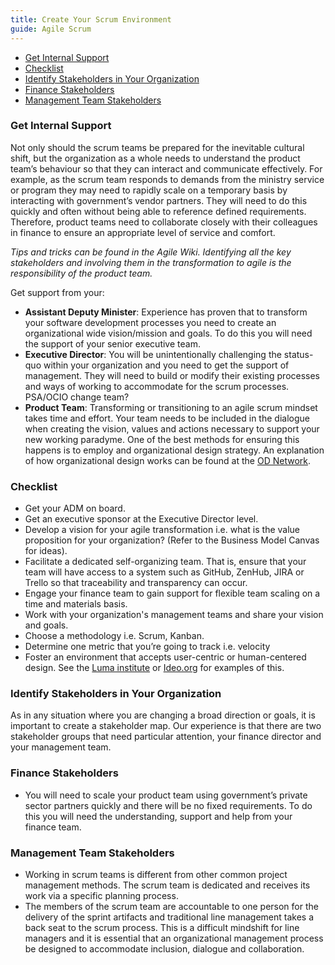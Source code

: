 ```yaml
---
title: Create Your Scrum Environment
guide: Agile Scrum
---
```


<!-- TOC -->

- [Get Internal Support](#get-internal-support)
- [Checklist](#checklist)
- [Identify Stakeholders in Your Organization](#identify-stakeholders-in-your-organization)
- [Finance Stakeholders](#finance-stakeholders)
- [Management Team Stakeholders](#management-team-stakeholders)

<!-- /TOC -->

### Get Internal Support

Not only should the scrum teams be prepared for the inevitable cultural shift, but the organization as a whole needs to understand the product team’s behaviour so that they can interact and communicate effectively. For example, as the scrum team responds to demands from the ministry service or program they may need to rapidly scale on a temporary basis by interacting with government’s vendor partners. They will need to do this quickly and often without being able to reference defined requirements. Therefore, product teams need to collaborate closely with their colleagues in finance to ensure an appropriate level of service and comfort.

_Tips and tricks can be found in the Agile Wiki. Identifying all the key stakeholders and involving them in the transformation to agile is the responsibility of the product team._

Get support from your:

- **Assistant Deputy Minister**: Experience has proven that to transform your software development processes you need to create an organizational wide vision/mission and goals. To do this you will need the support of your senior executive team.
- **Executive Director**: You will be unintentionally challenging the status-quo within your organization and you need to get the support of management. They will need to build or modify their existing processes and ways of working to accommodate for the scrum processes. PSA/OCIO change team?
- **Product Team**: Transforming or transitioning to an agile scrum mindset takes time and effort. Your team needs to be included in the dialogue when creating the vision, values and actions necessary to support your new working paradyme. One of the best methods for ensuring this happens is to employ and organizational design strategy. An explanation of how organizational design works can be found at the [OD Network](http://www.bcodn.org/).

### Checklist

- Get your ADM on board.
- Get an executive sponsor at the Executive Director level.
- Develop a vision for your agile transformation i.e. what is the value proposition for your organization? (Refer to the Business Model Canvas for ideas).
- Facilitate a dedicated self-organizing team. That is, ensure that your team will have access to a system such as GitHub, ZenHub, JIRA or Trello so that traceability and transparency can occur.
- Engage your finance team to gain support for flexible team scaling on a time and materials basis.
- Work with your organization's management teams and share your vision and goals.
- Choose a methodology i.e. Scrum, Kanban.
- Determine one metric that you’re going to track i.e. velocity
- Foster an environment that accepts user-centric or human-centered design. See the [Luma institute](https://www.luma-institute.com/) or [Ideo.org](https://www.ideo.org/) for examples of this.

### Identify Stakeholders in Your Organization

As in any situation where you are changing a broad direction or goals, it is important to create a stakeholder map. Our experience is that there are two stakeholder groups that need particular attention, your finance director and your management team.

### Finance Stakeholders

- You will need to scale your product team using government’s private sector partners quickly and there will be no fixed requirements. To do this you will need the understanding, support and help from your finance team.

### Management Team Stakeholders

- Working in scrum teams is different from other common project management methods. The scrum team is dedicated and receives its work via a specific planning process.
- The members of the scrum team are accountable to one person for the delivery of the sprint artifacts and traditional line management takes a back seat to the scrum process. This is a difficult mindshift for line managers and it is essential that an organizational management process be designed to accommodate inclusion, dialogue and collaboration.

